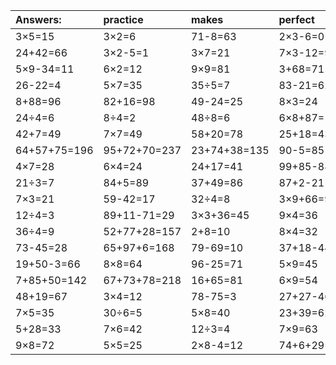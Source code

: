 | Answers: | practice | makes | perfect | ! |
| :--- | :--- | :--- | :--- | :--- |
| 3×5=15 | 3×2=6 | 71-8=63 | 2×3-6=0 | 7×7-24=25 | 
| 24+42=66 | 3×2-5=1 | 3×7=21 | 7×3-12=9 | 26+12=38 | 
| 5×9-34=11 | 6×2=12 | 9×9=81 | 3+68=71 | 5×9-4=41 | 
| 26-22=4 | 5×7=35 | 35÷5=7 | 83-21=62 | 64+15=79 | 
| 8+88=96 | 82+16=98 | 49-24=25 | 8×3=24 | 80+15=95 | 
| 24÷4=6 | 8÷4=2 | 48÷8=6 | 6×8+87=135 | 5×6=30 | 
| 42+7=49 | 7×7=49 | 58+20=78 | 25+18=43 | 8×5=40 | 
| 64+57+75=196 | 95+72+70=237 | 23+74+38=135 | 90-5=85 | 56+50+80=186 | 
| 4×7=28 | 6×4=24 | 24+17=41 | 99+85-88=96 | 3×2-5=1 | 
| 21÷3=7 | 84+5=89 | 37+49=86 | 87+2-21=68 | 80-63=17 | 
| 7×3=21 | 59-42=17 | 32÷4=8 | 3×9+66=93 | 61-15=46 | 
| 12÷4=3 | 89+11-71=29 | 3×3+36=45 | 9×4=36 | 60+20=80 | 
| 36÷4=9 | 52+77+28=157 | 2+8=10 | 8×4=32 | 24+14=38 | 
| 73-45=28 | 65+97+6=168 | 79-69=10 | 37+18-44=11 | 5×2=10 | 
| 19+50-3=66 | 8×8=64 | 96-25=71 | 5×9=45 | 57+3+57=117 | 
| 7+85+50=142 | 67+73+78=218 | 16+65=81 | 6×9=54 | 15÷3=5 | 
| 48+19=67 | 3×4=12 | 78-75=3 | 27+27-46=8 | 54÷6=9 | 
| 7×5=35 | 30÷6=5 | 5×8=40 | 23+39=62 | 72÷8=9 | 
| 5+28=33 | 7×6=42 | 12÷3=4 | 7×9=63 | 6×7=42 | 
| 9×8=72 | 5×5=25 | 2×8-4=12 | 74+6+29=109 | 1×1=1 | 
